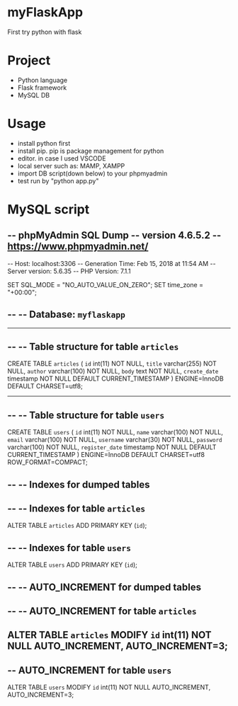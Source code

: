 # myFlaskApp
First try python with flask 

# Project 
- Python language
- Flask framework
- MySQL DB

# Usage 
- install python first
- install pip. pip is package management for python
- editor. in case I used VSCODE
- local server such as: MAMP, XAMPP
- import DB script(down below) to your phpmyadmin
- test run by "python app.py"


# MySQL script
-- phpMyAdmin SQL Dump
-- version 4.6.5.2
-- https://www.phpmyadmin.net/
--
-- Host: localhost:3306
-- Generation Time: Feb 15, 2018 at 11:54 AM
-- Server version: 5.6.35
-- PHP Version: 7.1.1

SET SQL_MODE = "NO_AUTO_VALUE_ON_ZERO";
SET time_zone = "+00:00";

--
-- Database: `myflaskapp`
--

-- --------------------------------------------------------

--
-- Table structure for table `articles`
--

CREATE TABLE `articles` (
  `id` int(11) NOT NULL,
  `title` varchar(255) NOT NULL,
  `author` varchar(100) NOT NULL,
  `body` text NOT NULL,
  `create_date` timestamp NOT NULL DEFAULT CURRENT_TIMESTAMP
) ENGINE=InnoDB DEFAULT CHARSET=utf8;

-- --------------------------------------------------------

--
-- Table structure for table `users`
--

CREATE TABLE `users` (
  `id` int(11) NOT NULL,
  `name` varchar(100) NOT NULL,
  `email` varchar(100) NOT NULL,
  `username` varchar(30) NOT NULL,
  `password` varchar(100) NOT NULL,
  `register_date` timestamp NOT NULL DEFAULT CURRENT_TIMESTAMP
) ENGINE=InnoDB DEFAULT CHARSET=utf8 ROW_FORMAT=COMPACT;

--
-- Indexes for dumped tables
--

--
-- Indexes for table `articles`
--
ALTER TABLE `articles`
  ADD PRIMARY KEY (`id`);

--
-- Indexes for table `users`
--
ALTER TABLE `users`
  ADD PRIMARY KEY (`id`);

--
-- AUTO_INCREMENT for dumped tables
--

--
-- AUTO_INCREMENT for table `articles`
--
ALTER TABLE `articles`
  MODIFY `id` int(11) NOT NULL AUTO_INCREMENT, AUTO_INCREMENT=3;
--
-- AUTO_INCREMENT for table `users`
--
ALTER TABLE `users`
  MODIFY `id` int(11) NOT NULL AUTO_INCREMENT, AUTO_INCREMENT=3;